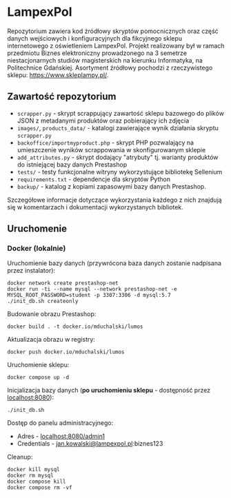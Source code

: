 # LampexPol

Repozytorium zawiera kod źródłowy skryptów pomocnicznych oraz część danych wejściowych i konfiguracyjnych dla fikcyjnego sklepu internetowego z oświetleniem LampexPol.
Projekt realizowany był w ramach przedmiotu Biznes elektroniczny prowadzonego na 3 semetrze niestacjonarnych studiów magisterskich na kierunku Informatyka, na Politechnice Gdańskiej.
Asortyment źródłowy pochodzi z rzeczywistego sklepu:
https://www.skleplampy.pl/.

## Zawartość repozytorium

* `scrapper.py` - skrypt scrappujący zawartość sklepu bazowego do plików JSON z metadanymi produktów oraz pobierający ich zdjęcia
* `images/`, `products_data/` - katalogi zawierające wynik działania skryptu `scrapper.py`
* `backoffice/importmyproduct.php` - skrypt PHP pozwalający na umieszczenie wyników scrappowania w skonfigurowanym sklepie
* `add_attributes.py` - skrypt dodający "atrybuty" tj. warianty produktów do istniejącej bazy danych Prestashop
* `tests/` - testy funkcjonalne witryny wykorzystujące bibliotekę Sellenium
* `requirements.txt` - dependencje dla skryptów Python
* `backup/` - katalog z kopiami zapasowymi bazy danych Prestashop.

Szczegółowe informacje dotyczące wykorzystania każdego z nich znajdują się w komentarzach i dokumentacji wykorzystanych bibliotek.

## Uruchomenie

### Docker (lokalnie)

Uruchomienie bazy danych (przywrócona baza danych zostanie nadpisana przez instalator):
```
docker network create prestashop-net
docker run -ti --name mysql --network prestashop-net -e MYSQL_ROOT_PASSWORD=student -p 3307:3306 -d mysql:5.7
./init_db.sh createonly
```

Budowanie obrazu Prestashop:
```
docker build . -t docker.io/mduchalski/lumos
```

Aktualizacja obrazu w registry:
```
docker push docker.io/mduchalski/lumos
```

Uruchomienie sklepu:
```
docker compose up -d
```

Inicjalizacja bazy danych (**po uruchomieniu sklepu** - dostępność przez [localhost:8080](http://localhost:8080)):
```
./init_db.sh
```

Dostęp do panelu administracyjnego:
* Adres - [localhost:8080/admin1](http://localhost:8080/admin1)
* Credentials - jan.kowalski@lampexpol.pl:biznes123

Cleanup:
```
docker kill mysql
docker rm mysql
docker compose kill
docker compose rm -vf
```
